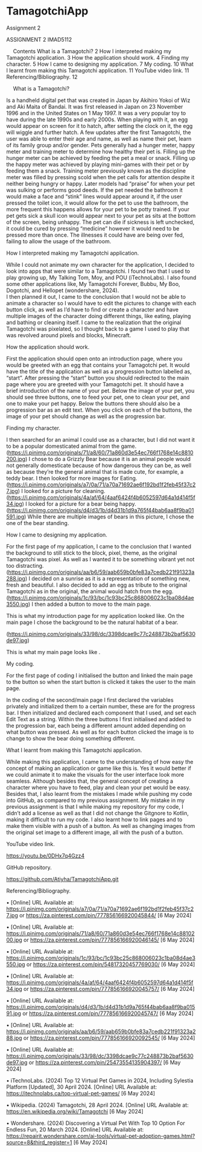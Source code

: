 # TamagotchiApp
 Assignment 2

 
ASSIGNMENT 2
IMAD5112
 
 
Contents
What is a Tamagotchi?	2
How I interpreted making my Tamagotchi application.	3
How the application should work.	4
Finding my character.	5
How I came to designing my application.	7
My coding.	10
What I learnt from making this Tamagotchi application.	11
YouTube video link.	11
Referencing/Bibliography.	12


 
What is a Tamagotchi?

Is a handheld digital pet that was created in Japan by Akihiro Yokoi of Wiz and Aki Maita of Bandai. It was first released in Japan on 23 November 1996 and in the United States on 1 May 1997.  It was a very popular toy to have during the late 1990s and early 2000s. 
When playing with it, an egg would appear on screen for it to hatch, after setting the clock on it, the egg will wiggle and further hatch. A few updates after the first Tamagotchi, the user was able to enter their age and name, as well as name their pet, learn of its family group and/or gender. Pets generally had a hunger meter, happy meter and training meter to determine how healthy their pet is. Filling up the hunger meter can be achieved by feeding the pet a meal or snack. Filling up the happy meter was achieved by playing mini-games with their pet or by feeding them a snack. Training meter previously known as the discipline meter was filled by pressing scold when the pet calls for attention despite it neither being hungry or happy. Later models had “praise” for when your pet was sulking or performs good deeds. If the pet needed the bathroom  it would make a face and “stink” lines would appear around it, if the user pressed the toilet icon, it would allow for the pet to use the bathroom, the more frequent this happens allows for your pet to be potty trained.
If your pet gets sick a skull icon would appear next to your pet as sits at the bottom of the screen, being unhappy. The pet can die if sickness is left unchecked, it could be cured by pressing “medicine” however it would need to be pressed more than once. The illnesses it could have are being over fed, failing to allow the usage of the bathroom.





How I interpreted making my Tamagotchi application.

While I could not animate my own character for the application, I decided to look into apps that were similar to a Tamagotchi. I found two that I used to play growing up, My Talking Tom, Moy, and POU (iTechnoLabs). I also found some other applications like, My Tamagotchi Forever, Bubbu, My Boo, Dogotchi, and Hellopet (wondershare, 2024).  
I then planned it out, I came to the conclusion that I would not be able to animate a character so I would have to edit the pictures to change with each button click, as well as I’d have to find or create a character and have multiple images of the character doing different things, like eating, playing and bathing or cleaning itself. 
I came to the realization that the original Tamagotchi was pixelated, so I thought back to a game I used to play that was revolved around pixels and blocks, Minecraft. 














How the application should work.

First the application should open onto an introduction page, where you would be greeted with an egg that contains your Tamagotchi pet. It would have the title of the application as well as a progression button labelled as, “start”. 
After pressing the “start” button you should redirected to the main page where you are greeted with your Tamagotchi pet. It should have a brief introduction of the name of your pet. 
Below the image of your pet, you should see three buttons, one to feed your pet, one to clean your pet, and one to make your pet happy. Below the buttons there should also be a progression bar as an edit text. 
When you click on each of the buttons, the image of your pet should change as well as the progression bar.




















Finding my character.

I then searched for an animal I could use as a character, but I did not want it to be a popular domesticated animal from the game. 
 (https://i.pinimg.com/originals/71/a8/60/71a860d3e54ec766f1768e14c8810200.jpg) 
I chose to do a Grizzly Bear because it is an animal people would not generally domesticate because of how dangerous they can be, as well as because they’re the general animal that is made cute, for example, a teddy bear. 
I then looked for more images for Eating.
 (https://i.pinimg.com/originals/a7/0a/71/a70a71692ae6f192bd1f2feb45f37c27.jpg) 
I looked for a picture for cleaning. 
 (https://i.pinimg.com/originals/4a/af/64/4aaf6424f4b6052597d64a1d414f5f34.jpg)
I looked for a picture for a bear being happy.
 (https://i.pinimg.com/originals/d4/d3/1b/d4d31b1d9a765f44bab6aa8f9ba01591.jpg) 
While there are multiple images of bears in this picture, I chose the one of the bear standing.







How I came to designing my application.

For the first page of my application, I came to the conclusion that I wanted the background to still stick to the block, pixel, theme, as the original Tamagotchi was pixel. As well as I wanted it to be something vibrant yet not too distracting. 
 (https://i.pinimg.com/originals/aa/b6/59/aab659b0bfe83a7cedb221f91323a288.jpg)
I decided on a sunrise as it is a representation of something new, fresh and beautiful. 
I also decided to add an egg as tribute to the original Tamagotchi as in the original, the animal would hatch from the egg. 
 (https://i.pinimg.com/originals/1c/93/bc/1c93bc25c868006023c1ba08d4ae3550.jpg) 
I then added a button to move to the main page.

This is what my introduction page for my application looked like. 
On the main page I chose the background to be the natural habitat of a bear. 

 (https://i.pinimg.com/originals/33/98/dc/3398dcae9c77c248873b2baf5630de97.jpg) 

This is what my main page looks like .




















My coding.

 
For the first page of coding I initialised the button and linked the main page to the button so when the start button is clicked it takes the user to the main page.

In the coding of the second/main page I first declared the variables privately and initialized them to a certain number, these are for the progress bar.
I then initialized and declared each component that I used, and set each Edit Text as a string. Within the three buttons I first initialised and added to the progression bar, each being a different amount added depending on what button was pressed. As well as for each button clicked the image is to change to show the bear doing something different. 



What I learnt from making this Tamagotchi application.

While making this application, I came to the understanding of how easy the concept of making an application or game like this is. Yes it would better if we could animate it to make the visuals for the user interface look more seamless. Although besides that, the general concept of creating a character where you have to feed, play and clean your pet would be easy. 
Besides that, I also learnt from the mistakes I made while pushing my code into GitHub, as compared to my previous assignment. My mistake in my previous assignment is that I while making my repository for my code, I didn’t add a license as well as that I did not change the Gitgnore to Kotlin, making it difficult to run my code. 
I also learnt how to link pages and to make them visible with a push of a button. As well as changing images from the original set image to a different image, all with the push of a button. 





YouTube video link.

https://youtu.be/0DHx7q4Gzz4



GitHub repository.

https://github.com/Atiyha/TamagotchiApp.git










Referencing/Bibliography.

•	[Online] URL Available at:
https://i.pinimg.com/originals/a7/0a/71/a70a71692ae6f192bd1f2feb45f37c27.jpg or https://za.pinterest.com/pin/777856166920045844/ [6 May 2024] 

•	[Online] URL Available at:
https://i.pinimg.com/originals/71/a8/60/71a860d3e54ec766f1768e14c8810200.jpg or https://za.pinterest.com/pin/777856166920046145/ [6 May 2024]

•	[Online] URL Available at:
https://i.pinimg.com/originals/1c/93/bc/1c93bc25c868006023c1ba08d4ae3550.jpg or https://za.pinterest.com/pin/54817320457769030/ [6 May 2024]

•	[Online] URL Available at:
https://i.pinimg.com/originals/4a/af/64/4aaf6424f4b6052597d64a1d414f5f34.jpg or https://za.pinterest.com/pin/777856166920045757/ [6 May 2024]

•	[Online] URL Available at:
https://i.pinimg.com/originals/d4/d3/1b/d4d31b1d9a765f44bab6aa8f9ba01591.jpg or https://za.pinterest.com/pin/777856166920045747/ [6 May 2024]

•	[Online] URL Available at:
https://i.pinimg.com/originals/aa/b6/59/aab659b0bfe83a7cedb221f91323a288.jpg or https://za.pinterest.com/pin/777856166920092545/ [6 May 2024]

•	[Online] URL Available at:
https://i.pinimg.com/originals/33/98/dc/3398dcae9c77c248873b2baf5630de97.jpg or https://za.pinterest.com/pin/25473554135904397/ [6 May 2024]

•	iTechnoLabs. (2024) Top 12 Virtual Pet Games in 2024, Including Sylestia Platform [Updated], 30 April 2024. [Online] URL Available at:
https://itechnolabs.ca/top-virtual-pet-games/ [6 May 2024]

•	Wikipedia. (2024) Tamagotchi, 28 April 2024. [Online] URL Available at:
https://en.wikipedia.org/wiki/Tamagotchi 	[6 May 2024]

•	Wondershare. (2024) Discovering a Virtual Pet With Top 10 Option For Endless Fun, 20 March 2024. [Online] URL Available at:
https://repairit.wondershare.com/ai-tools/virtual-pet-adoption-games.html?source=8&third_register=1 	[6 May 2024]

